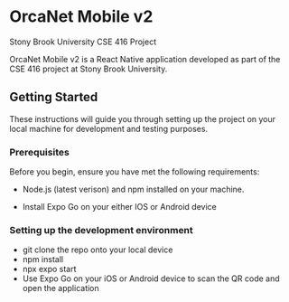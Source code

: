 # OrcaNet Mobile v2

Stony Brook University CSE 416 Project

OrcaNet Mobile v2 is a React Native application developed as part of the CSE 416 project at Stony Brook University.

## Getting Started

These instructions will guide you through setting up the project on your local machine for development and testing purposes.

### Prerequisites

Before you begin, ensure you have met the following requirements:

- Node.js (latest verison) and npm installed on your machine.

- Install Expo Go on your either IOS or Android device

### Setting up the development environment

- git clone the repo onto your local device
- npm install
- npx expo start
- Use Expo Go on your iOS or Android device to scan the QR code and open the application